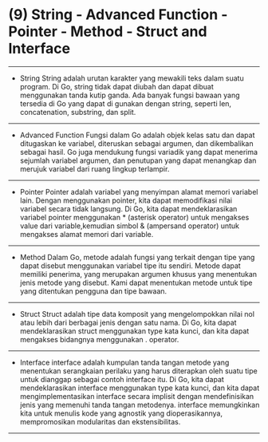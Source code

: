 # (9) String - Advanced Function - Pointer - Method - Struct and Interface

*******************

- String
String adalah urutan karakter yang mewakili teks dalam suatu program. Di Go, string tidak dapat diubah dan dapat dibuat menggunakan tanda kutip ganda. Ada banyak fungsi bawaan yang tersedia di Go yang dapat di gunakan dengan string, seperti len, concatenation, substring, dan split.

*******************

- Advanced Function
Fungsi dalam Go adalah objek kelas satu dan dapat ditugaskan ke variabel, diteruskan sebagai argumen, dan dikembalikan sebagai hasil. Go juga mendukung fungsi variadik yang dapat menerima sejumlah variabel argumen, dan penutupan yang dapat menangkap dan merujuk variabel dari ruang lingkup terlampir.

*******************

- Pointer
Pointer adalah variabel yang menyimpan alamat memori variabel lain. Dengan menggunakan pointer, kita dapat memodifikasi nilai variabel secara tidak langsung. Di Go, kita dapat mendeklarasikan variabel pointer menggunakan * (asterisk operator) untuk mengakses value dari variable,kemudian simbol & (ampersand operator) untuk  mengakses alamat memori dari variable.

*******************

- Method
Dalam Go, metode adalah fungsi yang terkait dengan tipe yang dapat disebut menggunakan variabel tipe itu sendiri. Metode dapat memiliki penerima, yang merupakan argumen khusus yang menentukan jenis metode yang disebut. Kami dapat menentukan metode untuk tipe yang ditentukan pengguna dan tipe bawaan.

*******************

- Struct
Struct adalah tipe data komposit yang mengelompokkan nilai nol atau lebih dari berbagai jenis dengan satu nama. Di Go, kita dapat mendeklarasikan struct menggunakan type kata kunci, dan kita dapat mengakses bidangnya menggunakan . operator.

*******************

- Interface
interface adalah kumpulan tanda tangan metode yang menentukan serangkaian perilaku yang harus diterapkan oleh suatu tipe untuk dianggap sebagai contoh interface itu. Di Go, kita dapat mendeklarasikan interface menggunakan type kata kunci, dan kita dapat mengimplementasikan interface secara implisit dengan mendefinisikan jenis yang memenuhi tanda tangan metodenya. interface memungkinkan kita untuk menulis kode yang agnostik yang dioperasikannya, mempromosikan modularitas dan ekstensibilitas.

*******************
